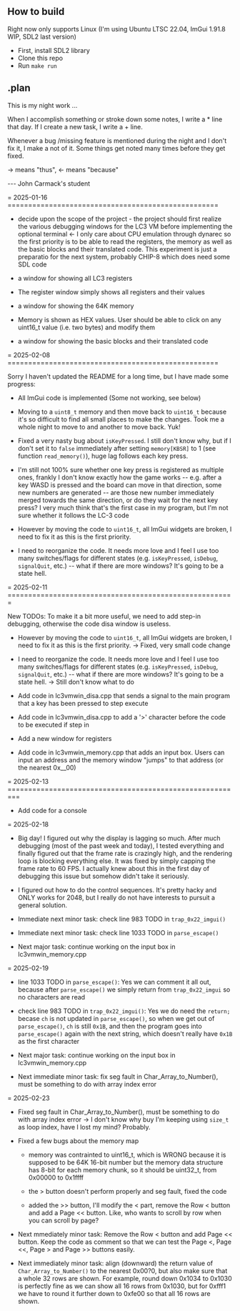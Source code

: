 ## How to build

Right now only supports Linux (I'm using Ubuntu LTSC 22.04, ImGui 1.91.8 WIP, SDL2 last version)

- First, install SDL2 library
- Clone this repo
- Run `make run`

## .plan

This is my night work ...

When I accomplish something or stroke down some notes, I write a * line that day. If I create a new task, I write a + line.

Whenever a bug /missing feature is mentioned during the night and I don't fix it, I make a not of it. Some things get noted many times before they get fixed.

-> means "thus", <- means "because"

--- John Carmack's student

= 2025-01-16 ===================================================

* decide upon the scope of the project - the project should first realize the various debugging windows for the LC3 VM before implementing the optional terminal <- I only care about CPU emulation through dynarec so the first priority is to be able to read the registers, the memory as well as the basic blocks and their translated code. This experiment is just a preparatio for the next system, probably CHIP-8 which does need some SDL code

+ a window for showing all LC3 registers

* The register window simply shows all registers and their values

+ a window for showing the 64K memory

* Memory is shown as HEX values. User should be able to click on any uint16_t value (i.e. two bytes) and modify them

+ a window for showing the basic blocks and their translated code

= 2025-02-08 ===================================================

Sorry I haven't updated the README for a long time, but I have made some progress:

* All ImGui code is implemented (Some not working, see below)

* Moving to a `uint8_t` memory and then move back to `uint16_t` because it's so difficult to find all small places to make the changes. Took me a whole night to move to and another to move back. Yuk!

* Fixed a very nasty bug about `isKeyPressed`. I still don't know why, but if I don't set it to `false` immediately after setting `memory[KBSR]` to 1 (see function `read_memory()`), huge lag follows each key press.

+ I'm still not 100% sure whether one key press is registered as multiple ones, frankly I don't know exactly how the game works -- e.g. after a key WASD is pressed and the board can move in that direction, some new numbers are generated -- are those new number immediately merged towards the same direction, or do they wait for the next key press? I very much think that's the first case in my program, but I'm not sure whether it follows the LC-3 code

+ However by moving the code to `uint16_t`, all ImGui widgets are broken, I need to fix it as this is the first priority.

+ I need to reorganize the code. It needs more love and I feel I use too many switches/flags for different states (e.g. `isKeyPressed`, `isDebug`, `signalQuit`, etc.) -- what if there are more windows? It's going to be a state hell.

= 2025-02-11 =======================================================

New TODOs: To make it a bit more useful, we need to add step-in debugging, otherwise the code disa window is useless.

* However by moving the code to `uint16_t`, all ImGui widgets are broken, I need to fix it as this is the first priority. -> Fixed, very small code change

+ I need to reorganize the code. It needs more love and I feel I use too many switches/flags for different states (e.g. `isKeyPressed`, `isDebug`, `signalQuit`, etc.) -- what if there are more windows? It's going to be a state hell. -> Still don't know what to do

+ Add code in lc3vmwin_disa.cpp that sends a signal to the main program that a key has been pressed to step execute 

+ Add code in lc3vmwin_disa.cpp to add a '>' character before the code to be executed if step in

+ Add a new window for registers

+ Add code in lc3vmwin_memory.cpp that adds an input box. Users can input an address and the memory window "jumps" to that address (or the nearest 0x__00)

= 2025-02-13 =========================================================

+ Add code for a console

= 2025-02-18

* Big day! I figured out why the display is lagging so much. After much debugging (most of the past week and today), I tested everything and finally figured out that the frame rate is crazingly high, and the rendering loop is blocking everything else. It was fixed by simply capping the frame rate to 60 FPS. I actually knew about this in the first day of debugging this issue but somehow didn't take it seriously.

* I figured out how to do the control sequences. It's pretty hacky and ONLY works for 2048, but I really do not have interests to pursuit a general solution.

+ Immediate next minor task: check line 983 TODO in `trap_0x22_imgui()`

+ Immediate next minor task: check line 1033 TODO in `parse_escape()`

+ Next major task: continue working on the input box in lc3vmwin_memory.cpp

= 2025-02-19

* line 1033 TODO in `parse_escape()`: Yes we can comment it all out, because after `parse_escape()` we simply return from `trap_0x22_imgui` so no characters are read

* check line 983 TODO in `trap_0x22_imgui()`: Yes we do need the `return;` becase `ch` is not updated in `parse_escape()`, so when we get out of `parse_escape()`, `ch` is still `0x1B`, and then the program goes into `parse_escape()` again with the next string, which doesn't really have `0x1B` as the first character

+ Next major task: continue working on the input box in lc3vmwin_memory.cpp

+ Next immediate minor task: fix seg fault in Char_Array_to_Number(), must be something to do with array index error

= 2025-02-23

* Fixed seg fault in Char_Array_to_Number(), must be something to do with array index error -> I don't know why buy I'm keeping using `size_t` as loop index, have I lost my mind? Probably.

* Fixed a few bugs about the memory map
    
    * memory was contrainted to uint16_t, which is WRONG because it is supposed to be 64K 16-bit number but the memory data structure has 8-bit for each memory chunk, so it should be uint32_t, from 0x00000 to 0x1ffff

    * the > button doesn't perform properly and seg fault, fixed the code

    * added the >> button, I'll modify the < part, remove the Row < button and add a Page << button. Like, who wants to scroll by row when you can scroll by page?

+ Next mmediately minor task: Remove the Row < button and add Page << button. Keep the code as comment so that we can test the Page <, Page <<, Page > and Page >> buttons easily.

+ Next immediately minor task: align (downward) the return value of `Char_Array_to_Number()` to the nearest 0x00?0, but also make sure that a whole 32 rows are shown. For example, round down 0x1034 to 0x1030 is perfectly fine as we can show all 16 rows from 0x1030, but for 0xfff1 we have to round it further down to 0xfe00 so that all 16 rows are shown.
